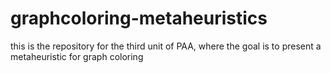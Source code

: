 # graphcoloring-metaheuristics
this is the repository for the third unit of PAA, where the goal is to present a metaheuristic for graph coloring
